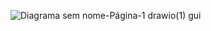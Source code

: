 ![Diagrama sem nome-Página-1 drawio(1)](https://github.com/user-attachments/assets/61e7bf83-583d-418b-9c66-ecc74f009c7b)
gui
